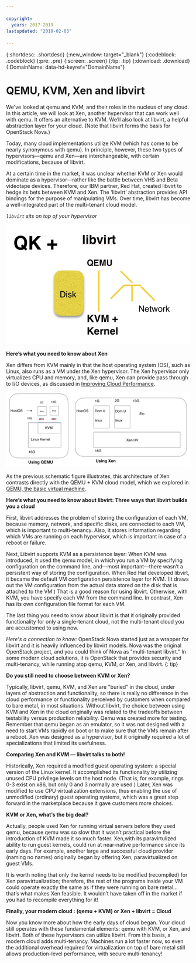 ```yaml
---

copyright:
  years: 2017-2019
lastupdated: "2019-02-03"

---
```


{:shortdesc: .shortdesc}
{:new_window: target="_blank"}
{:codeblock: .codeblock}
{:pre: .pre}
{:screen: .screen}
{:tip: .tip}
{:download: .download}
{:DomainName: data-hd-keyref="DomainName"}

# QEMU, KVM, Xen and libvirt

We've looked at qemu and KVM, and their roles in the nucleus of any cloud. In this article, we will look at Xen, another hypervisor that can work well with qemu. It offers an alternative to KVM. We’ll also look at libvirt, a helpful abstraction layer for your cloud.  (Note that libvirt forms the basis for OpenStack Nova.)

Today, many cloud implementations utilize KVM (which has come to be nearly synonymous with qemu). In principle, however, these two types of hypervisors—qemu and Xen—are interchangeable, with certain modifications, because of libvirt.

At a certain time in the market, it was unclear whether KVM or Xen would dominate as a hypervisor—rather like the battle between VHS and Beta videotape devices. Therefore, our IBM partner, Red Hat, created libvirt to hedge its bets between KVM and Xen. The ‘libvirt’ abstraction provides API bindings for the purpose of manipulating VMs. Over time, libvirt has become a well-integrated part of the multi-tenant cloud model.

*`libvirt` sits on top of your hypervisor*

![QEMU_KVM_and_libvirt](/images/atomic_qemu_with_libvirt.png)

**Here’s what you need to know about Xen**

Xen differs from KVM mainly in that the host operating system (OS), such as Linux, also runs as a VM under the Xen hypervisor. The Xen hypervisor only virtualizes CPU and memory, and, like qemu, Xen can provide pass through to I/O devices, as discussed in [Improving Cloud Performance](/docs/infrastructure/network-infrastructure?topic=network-infrastructure-improving-cloud-performance).  

![Comparing_QEMU_and_Xen](/images/qemu_vs_Xen.png)

As the previous schematic figure illustrates, this architecture of Xen contrasts directly with the QEMU + KVM cloud model, which we explored in [QEMU, the basic virtual machine](/docs/infrastructure/network-infrastructure?topic=network-infrastructure-qemu-the-basic-virtual-machine).

**Here’s what you need to know about libvirt: Three ways that libvirt builds you a cloud**

First, libvirt addresses the problem of storing the configuration of each VM, because memory, network, and specific disks, are connected to each VM, which is important to multi-tenancy. Also, it stores information regarding which VMs are running on each hypervisor, which is important in case of a reboot or failure.

Next, Libvirt supports KVM as a persistence layer: When KVM was introduced, it used the qemu model, in which you run a VM by specifying configuration on the command line, and—most important—there wasn’t a persistent way of storing the configuration. When Red Hat developed libvirt, it became the default VM configuration persistence layer for KVM. (It draws out the VM configuration from the actual data stored on the disk that is attached to the VM.) That is a good reason for using libvirt. Otherwise, with KVM, you have specify each VM from the command line.  In contrast, Xen has its own configuration file format for each VM.

The last thing you need to know about libvirt is that it originally provided functionality for only a single-tenant cloud, not the multi-tenant cloud you are accustomed to using now. 

_Here's a connection to know:_ OpenStack Nova started just as a wrapper for libvirt and it is heavily influenced by libvirt models. Nova was the original OpenStack project, and you could think of Nova as "multi-tenant libvirt." In some modern cloud solutions, it is OpenStack that provides security and multi-tenancy, while running atop qemu, KVM, or Xen, and libvirt.
{: tip}

**Do you still need to choose between KVM or Xen?**

Typically, libvirt,  qemu, KVM, and Xen are "buried" in the cloud, under layers of abstraction and functionality, so there is really no difference in the cloud performance or functionality perceived by customers when compared to bare metal, in most situations. Without libvirt, the choice between using KVM and Xen in the cloud originally was related to the tradeoffs between testability versus production reliability. Qemu was created more for testing. Remember that qemu began as an emulator, so it was not designed with a need to start VMs rapidly on boot or to make sure that the VMs remain after a reboot. Xen was designed as a hypervisor, but it originally required a lot of specializations that limited its usefulness.

**Comparing Xen and KVM — libvirt talks to both!**

Historically, Xen required a modified guest operating system: a special version of the Linux kernel. It accomplished its functionality by utilizing unused CPU privilege levels on the host node. (That is, for example, rings 0-3 exist on x86, but only 0 and 3 normally are used.) Later, Xen was modified to use CPU virtualization extensions, thus enabling the use of unmodified (ordinary) guest operating systems, which was a great step forward in the marketplace because it gave customers more choices.

**KVM or Xen, what’s the big deal?**

Actually, people used Xen for running virtual servers before they used qemu, because qemu was so slow that it wasn’t practical before the introduction of KVM made it so much faster.  Xen,with its paravirtulized ability to run guest kernels, could run at near-native performance since its early days. For example, another large and successful cloud provider (naming no names) originally began by offering Xen, paravirtualized on guest VMs. 

It is worth noting that only the kernel needs to be modified (recompiled) for Xen paravirtualization; therefore, the rest of the programs inside your VM could operate exactly the same as if they were running on bare metal…that’s what makes Xen feasible. It wouldn’t have taken off in the market if you had to recompile everything for it!

**Finally, your modern cloud : (qemu + KVM) or Xen + libvirt = Cloud**

Now you know more about how the early days of cloud began. Your cloud still operates with these fundamental elements: qemu with KVM, or Xen, and libvirt. Both of these hypervisors can utilize libvirt. From this basis, a modern cloud adds multi-tenancy. Machines run a lot faster now, so even the additional overhead required for virtualization on top of bare metal still allows production-level performance, with secure multi-tenancy! 
